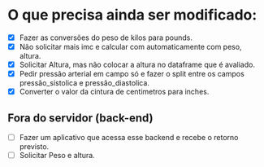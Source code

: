 # O que precisa ainda ser modificado:
- [X] Fazer as conversões do peso de kilos para pounds.
- [X] Não solicitar mais imc e calcular com automaticamente com peso, altura.
- [X] Solicitar Altura, mas não colocar a altura no dataframe que é avaliado.
- [X] Pedir pressão arterial em campo só e fazer o split entre os campos pressão_sistolica e pressão_diastolica.
- [X] Converter o valor da cintura de centimetros para inches.
  
## Fora do servidor (back-end)
- [ ] Fazer um aplicativo que acessa esse backend e recebe o retorno previsto.
- [ ] Solicitar Peso e altura.
